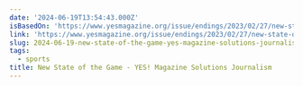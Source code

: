```yaml
---
date: '2024-06-19T13:54:43.000Z'
isBasedOn: 'https://www.yesmagazine.org/issue/endings/2023/02/27/new-state-of-the-game'
link: 'https://www.yesmagazine.org/issue/endings/2023/02/27/new-state-of-the-game'
slug: 2024-06-19-new-state-of-the-game-yes-magazine-solutions-journalism
tags:
  - sports
title: New State of the Game - YES! Magazine Solutions Journalism
---
```

 
